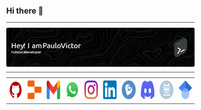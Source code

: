 ## Hi there 👋
-----


<div>
<img align="center" alt="Header" src="https://github.com/paulovictor0907/paulovictor0907/blob/main/img/paulovictor-image.png?raw=true"/>
</div>

-----

<div align="center">
<table>
<tr>
 <td align="center" colspan="11"></td>
</tr> 
<tr>
<td><a href="https://github.com/paulovictor0907" target="_blank"><img src="https://github.com/paulovictor0907/paulovictor0907/blob/main/img/github5.png?raw=true" width="50px" height="50px"/></a>
</td>
<td><a href="https://replit.com/@aramuni"><img src="https://github.com/paulovictor0907/paulovictor0907/blob/main/img/replit3.svg?raw=true" width="50px" height="50px"/></a>
</td>
<td><a href="mailto:paulovictor0907@gmail.com" target="_blank"><img src="https://github.com/paulovictor0907/paulovictor0907/blob/main/img/gmail3.png?raw=true" width="50px" height="50px"/></a>
</td>
<td><a href="https://wa.me/5531993600078" target="_blank"><img src="https://github.com/paulovictor0907/paulovictor0907/blob/main/img/wpp2.png?raw=true" width="50px" height="50px"/></a>
</td>
<td><a href="https://www.instagram.com/paulovictor0907/" target="_blank"><img src="https://github.com/paulovictor0907/paulovictor0907/blob/main/img/insta2.png?raw=true" width="50px" height="50px"/></a>
</td>
<td><a href="https://www.linkedin.com/in/paulovictor0907/" target="_blank"><img src="https://github.com/paulovictor0907/paulovictor0907/blob/main/img/linkedin2.png?raw=true" width="50px" height="50px"/></a>
</td>
<td><a href="http://lattes.cnpq.br/1208427665892059" target="_blank"><img src="https://github.com/paulovictor0907/paulovictor0907/blob/main/img/lattes2.png?raw=true" width="50px" height="50px"/></a>
</td>
<!--<td><a href="https://slack.com/app_redirect?channel=UVD9N6VCL"><img src="https://github.com/paulovictor0907/paulovictor0907/blob/main/img/slack.png?raw=true" width="50px" height="50px"/></a>
</td>-->
<td><a href="https://discordapp.com/users/959151773728251914" target="_blank"><img src="https://github.com/paulovictor0907/paulovictor0907/blob/main/img/discord2.png?raw=true" width="50px" height="50px"/></a>
</td>
<td><a href="https://www.skoob.com.br/perfil/Aramuni" target="_blank"><img src="https://github.com/paulovictor0907/paulovictor0907/blob/main/img/skoob2.png?raw=true" width="50px" height="50px"/></a>
</td>
<td><a href="https://scholar.google.com.br/citations?user=OARYxSYAAAAJ&hl=pt-BR&oi=ao" target="_blank"><img src="https://github.com/paulovictor0907/paulovictor0907/blob/main/img/scholar2.png?raw=true" width="50px" height="50px"/></a>
</td>
<!-- <td><a href="https://calendly.com/aramuni/" target="_blank"><img src="https://github.com/paulovictor0907/paulovictor0907/blob/main/img/calendar2.png?raw=true" width="50px" height="50px"/></a>
</td -->
</tr>
<tr>
 <td align="center" colspan="11"></td>
</tr> 
